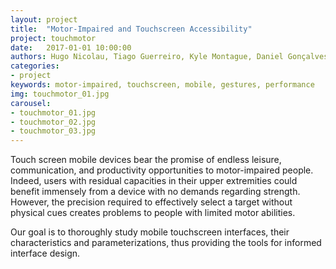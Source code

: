 ```yaml
---
layout: project
title:  "Motor-Impaired and Touchscreen Accessibility"
project: touchmotor
date:   2017-01-01 10:00:00
authors: Hugo Nicolau, Tiago Guerreiro, Kyle Montague, Daniel Gonçalves, Joaquim Jorge
categories:
- project
keywords: motor-impaired, touchscreen, mobile, gestures, performance
img: touchmotor_01.jpg
carousel:
- touchmotor_01.jpg
- touchmotor_02.jpg
- touchmotor_03.jpg
---
```

Touch screen mobile devices bear the promise of endless leisure, communication, and productivity opportunities to motor-impaired people. Indeed, users with residual capacities in their upper extremities could benefit immensely from a device with no demands regarding strength. However, the precision required to effectively select a target without physical cues creates problems to people with limited motor abilities.

Our goal is to thoroughly study mobile touchscreen interfaces, their characteristics and parameterizations, thus providing the tools for informed interface design.
